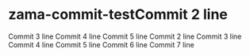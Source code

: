 # zama-commit-testCommit 2 line
Commit 3 line
Commit 4 line
Commit 5 line
Commit 2 line
Commit 3 line
Commit 4 line
Commit 5 line
Commit 6 line
Commit 7 line
